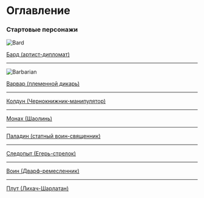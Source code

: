# Оглавление
### Стартовые персонажи

![Bard](https://i.pinimg.com/originals/75/27/f0/7527f02ba9d796ac8c1b70d26bbb3aaa.jpg)

[Бард (артист-дипломат)](https://github.com/RomanDAnoshin/DnD/blob/main/%D0%A1%D1%82%D0%B0%D1%80%D1%82%D0%BE%D0%B2%D1%8B%D0%B5%20%D0%BF%D0%B5%D1%80%D1%81%D0%BE%D0%BD%D0%B0%D0%B6%D0%B8/%D0%91%D0%B0%D1%80%D0%B4%20(%D0%B0%D1%80%D1%82%D0%B8%D1%81%D1%82-%D0%B4%D0%B8%D0%BF%D0%BB%D0%BE%D0%BC%D0%B0%D1%82).md "Бард (артист-дипломат)")

------------

![Barbarian](https://i.pinimg.com/736x/69/66/45/69664582e775deb0ea742810e0ea9277.jpg)

[Варвар (племенной дикарь)](https://github.com/RomanDAnoshin/DnD/blob/main/%D0%A1%D1%82%D0%B0%D1%80%D1%82%D0%BE%D0%B2%D1%8B%D0%B5%20%D0%BF%D0%B5%D1%80%D1%81%D0%BE%D0%BD%D0%B0%D0%B6%D0%B8/%D0%92%D0%B0%D1%80%D0%B2%D0%B0%D1%80%20(%D0%BF%D0%BB%D0%B5%D0%BC%D0%B5%D0%BD%D0%BD%D0%BE%D0%B9%20%D0%B4%D0%B8%D0%BA%D0%B0%D1%80%D1%8C).md "Варвар (племенной дикарь)")

------------

[Колдун (Чернокнижник-манипулятор)](https://github.com/RomanDAnoshin/DnD/blob/main/%D0%A1%D1%82%D0%B0%D1%80%D1%82%D0%BE%D0%B2%D1%8B%D0%B5%20%D0%BF%D0%B5%D1%80%D1%81%D0%BE%D0%BD%D0%B0%D0%B6%D0%B8/%D0%9A%D0%BE%D0%BB%D0%B4%D1%83%D0%BD%20(%D0%A7%D0%B5%D1%80%D0%BD%D0%BE%D0%BA%D0%BD%D0%B8%D0%B6%D0%BD%D0%B8%D0%BA-%D0%BC%D0%B0%D0%BD%D0%B8%D0%BF%D1%83%D0%BB%D1%8F%D1%82%D0%BE%D1%80).md "Колдун (Чернокнижник-манипулятор)")

------------

[Монах (Шаолинь)](https://github.com/RomanDAnoshin/DnD/blob/main/%D0%A1%D1%82%D0%B0%D1%80%D1%82%D0%BE%D0%B2%D1%8B%D0%B5%20%D0%BF%D0%B5%D1%80%D1%81%D0%BE%D0%BD%D0%B0%D0%B6%D0%B8/%D0%9C%D0%BE%D0%BD%D0%B0%D1%85%20(%D0%A8%D0%B0%D0%BE%D0%BB%D0%B8%D0%BD%D1%8C).md "Монах (Шаолинь)")

------------

[Паладин (статный воин-священник)](https://github.com/RomanDAnoshin/DnD/blob/main/%D0%A1%D1%82%D0%B0%D1%80%D1%82%D0%BE%D0%B2%D1%8B%D0%B5%20%D0%BF%D0%B5%D1%80%D1%81%D0%BE%D0%BD%D0%B0%D0%B6%D0%B8/%D0%9F%D0%B0%D0%BB%D0%B0%D0%B4%D0%B8%D0%BD%20(%D1%81%D1%82%D0%B0%D1%82%D0%BD%D1%8B%D0%B9%20%D0%B2%D0%BE%D0%B8%D0%BD-%D1%81%D0%B2%D1%8F%D1%89%D0%B5%D0%BD%D0%BD%D0%B8%D0%BA).md "Паладин (статный воин-священник)")

------------

[Следопыт (Егерь-стрелок)](https://github.com/RomanDAnoshin/DnD/blob/main/%D0%A1%D1%82%D0%B0%D1%80%D1%82%D0%BE%D0%B2%D1%8B%D0%B5%20%D0%BF%D0%B5%D1%80%D1%81%D0%BE%D0%BD%D0%B0%D0%B6%D0%B8/%D0%A1%D0%BB%D0%B5%D0%B4%D0%BE%D0%BF%D1%8B%D1%82%20(%D0%95%D0%B3%D0%B5%D1%80%D1%8C-%D1%81%D1%82%D1%80%D0%B5%D0%BB%D0%BE%D0%BA).md "Следопыт (Егерь-стрелок)")

------------

[Воин (Дварф-ремесленник)](https://github.com/RomanDAnoshin/DnD/blob/main/%D0%A1%D1%82%D0%B0%D1%80%D1%82%D0%BE%D0%B2%D1%8B%D0%B5%20%D0%BF%D0%B5%D1%80%D1%81%D0%BE%D0%BD%D0%B0%D0%B6%D0%B8/%D0%92%D0%BE%D0%B8%D0%BD%20(%D0%94%D0%B2%D0%B0%D1%80%D1%84-%D1%80%D0%B5%D0%BC%D0%B5%D1%81%D0%BB%D0%B5%D0%BD%D0%BD%D0%B8%D0%BA).md "Воин (Дварф-ремесленник)")

------------

[Плут (Лихач-Шарлатан)](https://github.com/RomanDAnoshin/DnD/blob/main/%D0%A1%D1%82%D0%B0%D1%80%D1%82%D0%BE%D0%B2%D1%8B%D0%B5%20%D0%BF%D0%B5%D1%80%D1%81%D0%BE%D0%BD%D0%B0%D0%B6%D0%B8/%D0%9F%D0%BB%D1%83%D1%82%20(%D0%9B%D0%B8%D1%85%D0%B0%D1%87-%D0%A8%D0%B0%D1%80%D0%BB%D0%B0%D1%82%D0%B0%D0%BD).md "Плут (Лихач-Шарлатан)")
